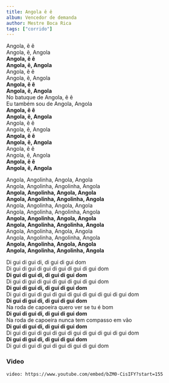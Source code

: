 ```yaml
---
title: Angola ê ê
album: Vencedor de demanda
author: Mestre Boca Rica
tags: ["corrido"]
---
```


Angola, ê ê  
Angola, ê, Angola  
**Angola, ê ê**  
**Angola, ê, Angola**  
Angola, ê ê  
Angola, ê, Angola  
**Angola, ê ê**  
**Angola, ê, Angola**  
No batuque de Angola, ê ê  
Eu também sou de Angola, Angola  
**Angola, ê ê**  
**Angola, ê, Angola**  
Angola, ê ê  
Angola, ê, Angola  
**Angola, ê ê**  
**Angola, ê, Angola**  
Angola, ê ê  
Angola, ê, Angola  
**Angola, ê ê**  
**Angola, ê, Angola**

Angola, Angolinha, Angola, Angola  
Angola, Angolinha, Angolinha, Angola  
**Angola, Angolinha, Angola, Angola**  
**Angola, Angolinha, Angolinha, Angola**  
Angola, Angolinha, Angola, Angola  
Angola, Angolinha, Angolinha, Angola  
**Angola, Angolinha, Angola, Angola**  
**Angola, Angolinha, Angolinha, Angola**  
Angola, Angolinha, Angola, Angola  
Angola, Angolinha, Angolinha, Angola  
**Angola, Angolinha, Angola, Angola**  
**Angola, Angolinha, Angolinha, Angola**

Di gui di gui di, di gui di gui dom  
Di gui di gui di gui di gui di gui di gui dom  
**Di gui di gui di, di gui di gui dom**  
Di gui di gui di gui di gui di gui di gui dom  
**Di gui di gui di, di gui di gui dom**  
Di gui di gui di gui di gui di gui di gui di gui di gui dom  
**Di gui di gui di, di gui di gui dom**  
Na roda de capoeira quero ver se tu é bom  
**Di gui di gui di, di gui di gui dom**  
Na roda de capoeira nunca tem compasso em vão  
**Di gui di gui di, di gui di gui dom**  
Di gui di gui di gui di gui di gui di gui di gui di gui dom  
**Di gui di gui di, di gui di gui dom**  
Di gui di gui di gui di gui di gui di gui dom

### Video

`video: https://www.youtube.com/embed/bZM0-CisIFY?start=155`
